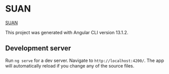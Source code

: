 # SUAN

[SUAN](https://laof.github.io/suan)

This project was generated with Angular CLI version 13.1.2.

## Development server

Run `ng serve` for a dev server. Navigate to `http://localhost:4200/`. The app will automatically reload if you change any of the source files.
